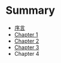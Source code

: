 # Summary

* [序言](README.md)
* [Chapter 1](chapter1.md)
* [Chapter 2](chapter2.md)
* [Chapter 3](chapter3.md)
* Chapter 4

